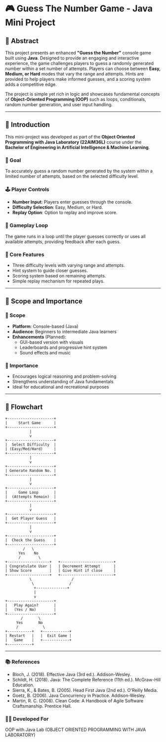 # 🎮 Guess The Number Game - Java Mini Project

## 📘 Abstract

This project presents an enhanced **"Guess the Number"** console game built using **Java**. Designed to provide an engaging and interactive experience, the game challenges players to guess a randomly generated number within a set number of attempts. Players can choose between **Easy, Medium, or Hard** modes that vary the range and attempts. Hints are provided to help players make informed guesses, and a scoring system adds a competitive edge.

The project is simple yet rich in logic and showcases fundamental concepts of **Object-Oriented Programming (OOP)** such as loops, conditionals, random number generation, and user input handling.

---

## 🧩 Introduction

This mini-project was developed as part of the **Object Oriented Programming with Java Laboratory (22AIM36L)** course under the **Bachelor of Engineering in Artificial Intelligence & Machine Learning**.

### 🎯 Goal

To accurately guess a random number generated by the system within a limited number of attempts, based on the selected difficulty level.

### 🕹️ Player Controls

- **Number Input**: Players enter guesses through the console.
- **Difficulty Selection**: Easy, Medium, or Hard.
- **Replay Option**: Option to replay and improve score.

### 🔁 Gameplay Loop

The game runs in a loop until the player guesses correctly or uses all available attempts, providing feedback after each guess.

### 🧠 Core Features

- Three difficulty levels with varying range and attempts.
- Hint system to guide closer guesses.
- Scoring system based on remaining attempts.
- Simple replay mechanism for repeated plays.

---

## 🚀 Scope and Importance

### 📌 Scope

- **Platform**: Console-based (Java)
- **Audience**: Beginners to intermediate Java learners
- **Enhancements** (Planned):
  - GUI-based version with visuals
  - Leaderboards and progressive hint system
  - Sound effects and music

### 🌟 Importance

- Encourages logical reasoning and problem-solving
- Strengthens understanding of Java fundamentals
- Ideal for educational and recreational purposes

---

## 🔄 Flowchart

```plaintext
+---------------------+
|     Start Game      |
+---------------------+
           |
           v
+---------------------+
|  Select Difficulty  |
| (Easy/Med/Hard)     |
+---------------------+
           |
           v
+---------------------+
| Generate Random No. |
+---------------------+
           |
           v
+---------------------+
|     Game Loop       |
|  (Attempts Remain)  |
+---------------------+
           |
           v
+---------------------+
|  Get Player Guess   |
+---------------------+
           |
           v
+---------------------+
|  Check the Guess    |
+---------------------+
        /   \
      Yes    No
      /        \
+-------------------+   +------------------------+
| Congratulate User |   | Decrement Attempt      |
| Show Score        |   | Give Hint if close     |
+-------------------+   +------------------------+
           \                  /
            \                /
             +--------------+
             |
             v
+---------------------+
|   Play Again?       |
|   (Yes / No)        |
+---------------------+
       /       \
     Yes       No
     /           \
+-----------+   +------------+
| Restart   |   |  Exit Game |
|   Game    |   +------------+
+-----------+
```
---

### 📚 References

- Bloch, J. (2018). Effective Java (3rd ed.). Addison-Wesley.
- Schildt, H. (2018). Java: The Complete Reference (11th ed.). McGraw-Hill Education.
- Sierra, K., & Bates, B. (2005). Head First Java (2nd ed.). O'Reilly Media.
- Goetz, B. (2006). Java Concurrency in Practice. Addison-Wesley.
- Martin, R. C. (2008). Clean Code: A Handbook of Agile Software Craftsmanship. Prentice Hall.

### 👨‍💻 Developed For

OOP with Java Lab (OBJECT ORIENTED PROGRAMMING WITH JAVA LABORATORY)
